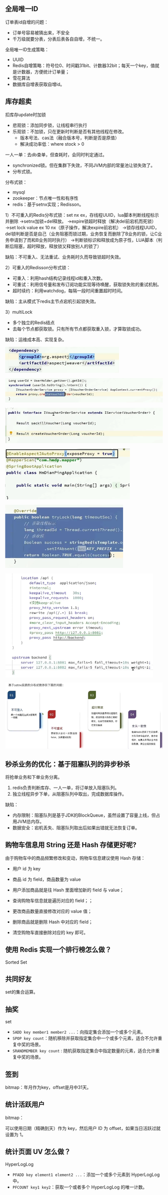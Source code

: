 ## 全局唯一ID

订单表id自增的问题：
- 订单号容易被猜出来，不安全
- 千万级就要分表，分表后表各自自增，不统一。


全局唯一ID生成策略：
- UUID
- Redis自增策略：符号位0、时间戳31bit、计数器32bit；每天一个key，值就是计数器，方便统计订单量；
- 雪花算法
- 数据库自增表获取自增id。

## 库存超卖

扣库存update时加锁
- 悲观锁：添加同步锁，让线程串行执行
- 乐观锁：不加锁，只在更新时判断是否有其他线程在修改。
    - 版本号法、cas法（融合版本号，判断是否是原值）
    - 解决成功率低：where stock > 0

一人一单：去db查单，但查耗时，会同时判定通过。
- synchronized锁。但在集群下失效，不同JVM内部的常量池让锁失效了。
- 分布式锁。

分布式锁：
- mysql
- zookeeper：节点唯一性和有序性
- redis：基于setnx实现；Redisson。


1）不可重入的Redis分布式锁：set nx ex，存线程UUID，lua脚本判断线程标示并删除
→setnx加锁+del释放。
→expire锁超时释放（解决del前宕机而死锁）
→set lock value ex 10 nx（原子操作，解决expire前宕机）
→锁存线程UUID，del锁判断是否是自己（业务阻塞而锁过期，业务恢复而删除了B业务的锁，让C业务申请到了而和B业务同时执行）
→判断锁标识和释放成为原子性，LUA脚本（判断后阻塞，超时释放，释放锁又释放别人的锁了）

缺陷：不可重入、无法重试、业务耗时久而导致锁超时失效。


2）可重入的Redisson分布式锁：
- 可重入：利用hash结构记录线程id和重入次数。
- 可重试：利用信号量和发布订阅功能实现等待唤醒，获取锁失败的重试机制。
- 超时续约：利用watchdog，每隔一段时间重置超时时间。

缺陷：主从模式下redis主节点宕机引起锁失效。

3）multiLock
- 多个独立的Redis结点
- 去每个节点都获取锁。只有所有节点都获取重入锁，才算取锁成功。

缺陷：运维成本高、实现复杂。

![alt text](../../images/image-128.png)

![alt text](../../images/image-154.png)

![alt text](../../images/image-155.png)

![alt text](../../images/image-156.png)

![alt text](../../images/image-157.png)

![alt text](../../images/image-158.png)

![alt text](../../images/image-159.png)

## 秒杀业务的优化：基于阻塞队列的异步秒杀

将抢单业务和下单业务分离。

1. redis负责判断库存、一人一单，将订单放入阻塞队列。
2. 独立线程异步下单，从阻塞队列中取出，完成数据库操作。

缺陷：
- 内存限制：阻塞队列是基于JDK的BlockQueue，虽然设置了容量上线，但占用JVM总内存。
- 数据安全：宕机丢失、阻塞队列取出后如果出错就无法恢复订单。


## 购物车信息用 String 还是 Hash 存储更好呢?

由于购物车中的商品频繁修改和变动，购物车信息建议使用 Hash 存储：

- 用户 id 为 key
- 商品 id 为 field，商品数量为 value

- 用户添加商品就是往 Hash 里面增加新的 field 与 value；
- 查询购物车信息就是遍历对应的 field；；
- 更改商品数量直接修改对应的 value 值；
- 删除商品就是删除 Hash 中对应的 field；
- 清空购物车直接删除对应的 key 即可。

## 使用 Redis 实现一个排行榜怎么做？

Sorted Set

## 共同好友

set的集合运算。

## 抽奖

set
- `SADD key member1 member2 ...`：向指定集合添加一个或多个元素。
- `SPOP key count`：随机移除并获取指定集合中一个或多个元素，适合不允许重复中奖的场景。
- `SRANDMEMBER key count` : 随机获取指定集合中指定数量的元素，适合允许重复中奖的场景。

## 签到

bitmap：年月作为key，offset是月中31天。

## 统计活跃用户

bitmap：

可以使用日期（精确到天）作为 key，然后用户 ID 为 offset，如果当日活跃过就设置为 1。

## 统计页面 UV 怎么做？

HyperLogLog 

-   `PFADD key element1 element2 ...`：添加一个或多个元素到 HyperLogLog 中。
-   `PFCOUNT key1 key2`：获取一个或者多个 HyperLogLog 的唯一计数。